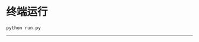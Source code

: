 # 终端运行

```shell
python run.py
```
*********************************************************************************************************************************************************************************************************************************************************************************************************************************************************************************************************************************************************************************************************************************************************************************************************************************************************************************************************************************************************************************************************************************************************************************************************************************************************************************************************************************